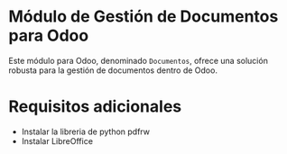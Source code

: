 # Módulo de Gestión de Documentos para Odoo

Este módulo para Odoo, denominado `Documentos`, ofrece una solución robusta para la gestión de documentos dentro de Odoo.

# Requisitos adicionales

- Instalar la libreria de python pdfrw
- Instalar LibreOffice
